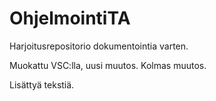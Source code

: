 # OhjelmointiTA
Harjoitusrepositorio dokumentointia varten.

Muokattu VSC:lla, uusi muutos. Kolmas muutos.

Lisättyä tekstiä.
